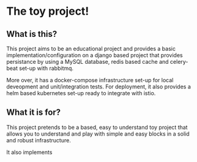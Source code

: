 # The toy project!

## What is this?

This project aims to be an educational project and provides a basic
implementation/configuration on a django based project that provides
persistance by using a MySQL database, redis based cache and celery-beat
set-up with rabbitmq.

More over, it has a docker-compose infrastructure set-up for local deveopment
and unit/integration tests. For deployment, it also provides a helm based kubernetes
set-up ready to integrate with istio.

## What it is for?

This project pretends to be a based, easy to understand toy project
that allows you to understand and play with simple and easy blocks in 
a solid and robust infrastructure.

It also implements